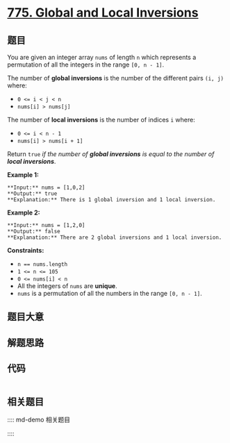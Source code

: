 # [775. Global and Local Inversions](https://leetcode.com/problems/global-and-local-inversions)

## 题目

You are given an integer array `nums` of length `n` which represents a
permutation of all the integers in the range `[0, n - 1]`.

The number of **global inversions** is the number of the different pairs `(i,
j)` where:

  * `0 <= i < j < n`
  * `nums[i] > nums[j]`

The number of **local inversions** is the number of indices `i` where:

  * `0 <= i < n - 1`
  * `nums[i] > nums[i + 1]`

Return `true` _if the number of **global inversions** is equal to the number
of **local inversions**_.



**Example 1:**

    
    
    **Input:** nums = [1,0,2]
    **Output:** true
    **Explanation:** There is 1 global inversion and 1 local inversion.
    

**Example 2:**

    
    
    **Input:** nums = [1,2,0]
    **Output:** false
    **Explanation:** There are 2 global inversions and 1 local inversion.
    



**Constraints:**

  * `n == nums.length`
  * `1 <= n <= 105`
  * `0 <= nums[i] < n`
  * All the integers of `nums` are **unique**.
  * `nums` is a permutation of all the numbers in the range `[0, n - 1]`.


## 题目大意

## 解题思路

## 代码

```javascript

```

## 相关题目

:::: md-demo 相关题目

::::
